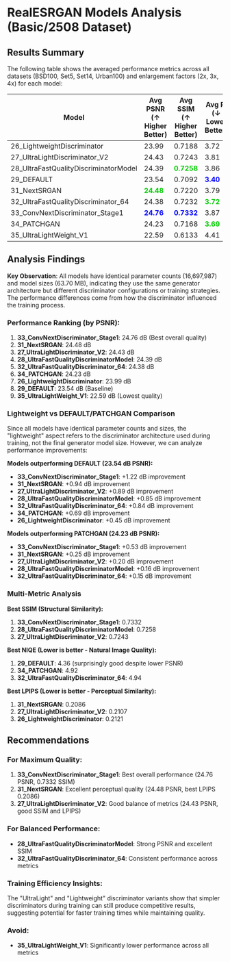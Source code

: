 # RealESRGAN Models Analysis (Basic/2508 Dataset)

## Results Summary

The following table shows the averaged performance metrics across all datasets (BSD100, Set5, Set14, Urban100) and enlargement factors (2x, 3x, 4x) for each model:

| Model | Avg PSNR<br>(↑ Higher Better) | Avg SSIM<br>(↑ Higher Better) | Avg PI<br>(↓ Lower Better) | Avg NIQE<br>(↓ Lower Better) | Avg LPIPS<br>(↓ Lower Better) | Parameters | Model Size (MB) |
|-------|----------|----------|---------|----------|-----------|------------|-----------------|
| 26_LightweightDiscriminator | 23.99 | 0.7188 | 3.72 | 5.23 | <span style="color: #00CC00">**0.2121**</span> | 16,697,987 | 63.70 |
| 27_UltraLightDiscriminator_V2 | 24.43 | 0.7243 | 3.81 | 5.23 | <span style="color: blue">**0.2107**</span> | 16,697,987 | 63.70 |
| 28_UltraFastQualityDiscriminatorModel | 24.39 | <span style="color: #00CC00">**0.7258**</span> | 3.86 | 5.23 | 0.2176 | 16,697,987 | 63.70 |
| 29_DEFAULT | 23.54 | 0.7092 | <span style="color: blue">**3.40**</span> | <span style="color: blue">**4.36**</span> | 0.2209 | 16,697,987 | 63.70 |
| 31_NextSRGAN | <span style="color: #00CC00">**24.48**</span> | 0.7220 | 3.79 | 5.01 | <span style="color: blue">**0.2086**</span> | 16,697,987 | 63.70 |
| 32_UltraFastQualityDiscriminator_64 | 24.38 | 0.7232 | <span style="color: #00CC00">**3.72**</span> | 4.94 | 0.2202 | 16,697,987 | 63.70 |
| 33_ConvNextDiscriminator_Stage1 | <span style="color: blue">**24.76**</span> | <span style="color: blue">**0.7332**</span> | 3.87 | 5.17 | 0.2125 | 16,697,987 | 63.70 |
| 34_PATCHGAN | 24.23 | 0.7168 | <span style="color: #00CC00">**3.69**</span> | <span style="color: #00CC00">**4.92**</span> | 0.2170 | 16,697,987 | 63.70 |
| 35_UltraLightWeight_V1 | 22.59 | 0.6133 | 4.41 | 6.14 | 0.3099 | 16,697,987 | 63.70 |

## Analysis Findings

**Key Observation**: All models have identical parameter counts (16,697,987) and model sizes (63.70 MB), indicating they use the same generator architecture but different discriminator configurations or training strategies. The performance differences come from how the discriminator influenced the training process.

### Performance Ranking (by PSNR):
1. **33_ConvNextDiscriminator_Stage1**: 24.76 dB (Best overall quality)
2. **31_NextSRGAN**: 24.48 dB 
3. **27_UltraLightDiscriminator_V2**: 24.43 dB
4. **28_UltraFastQualityDiscriminatorModel**: 24.39 dB
5. **32_UltraFastQualityDiscriminator_64**: 24.38 dB
6. **34_PATCHGAN**: 24.23 dB
7. **26_LightweightDiscriminator**: 23.99 dB
8. **29_DEFAULT**: 23.54 dB (Baseline)
9. **35_UltraLightWeight_V1**: 22.59 dB (Lowest quality)

### Lightweight vs DEFAULT/PATCHGAN Comparison

Since all models have identical parameter counts and sizes, the "lightweight" aspect refers to the discriminator architecture used during training, not the final generator model size. However, we can analyze performance improvements:

**Models outperforming DEFAULT (23.54 dB PSNR):**
- **33_ConvNextDiscriminator_Stage1**: +1.22 dB improvement
- **31_NextSRGAN**: +0.94 dB improvement  
- **27_UltraLightDiscriminator_V2**: +0.89 dB improvement
- **28_UltraFastQualityDiscriminatorModel**: +0.85 dB improvement
- **32_UltraFastQualityDiscriminator_64**: +0.84 dB improvement
- **34_PATCHGAN**: +0.69 dB improvement
- **26_LightweightDiscriminator**: +0.45 dB improvement

**Models outperforming PATCHGAN (24.23 dB PSNR):**
- **33_ConvNextDiscriminator_Stage1**: +0.53 dB improvement
- **31_NextSRGAN**: +0.25 dB improvement
- **27_UltraLightDiscriminator_V2**: +0.20 dB improvement
- **28_UltraFastQualityDiscriminatorModel**: +0.16 dB improvement
- **32_UltraFastQualityDiscriminator_64**: +0.15 dB improvement

### Multi-Metric Analysis

**Best SSIM (Structural Similarity):**
1. **33_ConvNextDiscriminator_Stage1**: 0.7332
2. **28_UltraFastQualityDiscriminatorModel**: 0.7258
3. **27_UltraLightDiscriminator_V2**: 0.7243

**Best NIQE (Lower is better - Natural Image Quality):**
1. **29_DEFAULT**: 4.36 (surprisingly good despite lower PSNR)
2. **34_PATCHGAN**: 4.92  
3. **32_UltraFastQualityDiscriminator_64**: 4.94

**Best LPIPS (Lower is better - Perceptual Similarity):**
1. **31_NextSRGAN**: 0.2086
2. **27_UltraLightDiscriminator_V2**: 0.2107
3. **26_LightweightDiscriminator**: 0.2121

## Recommendations

### For Maximum Quality:
1. **33_ConvNextDiscriminator_Stage1**: Best overall performance (24.76 PSNR, 0.7332 SSIM)
2. **31_NextSRGAN**: Excellent perceptual quality (24.48 PSNR, best LPIPS 0.2086)
3. **27_UltraLightDiscriminator_V2**: Good balance of metrics (24.43 PSNR, good SSIM and LPIPS)

### For Balanced Performance:
- **28_UltraFastQualityDiscriminatorModel**: Strong PSNR and excellent SSIM
- **32_UltraFastQualityDiscriminator_64**: Consistent performance across metrics

### Training Efficiency Insights:
The "UltraLight" and "Lightweight" discriminator variants show that simpler discriminators during training can still produce competitive results, suggesting potential for faster training times while maintaining quality.

### Avoid:
- **35_UltraLightWeight_V1**: Significantly lower performance across all metrics
